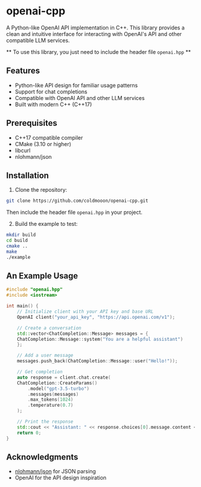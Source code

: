 # openai-cpp

A Python-like OpenAI API implementation in C++. This library provides a clean and intuitive interface for interacting with OpenAI's API and other compatible LLM services.

** To use this library, you just need to include the header file `openai.hpp` **

## Features

- Python-like API design for familiar usage patterns
- Support for chat completions
- Compatible with OpenAI API and other LLM services
- Built with modern C++ (C++17)


## Prerequisites

- C++17 compatible compiler
- CMake (3.10 or higher)
- libcurl
- nlohmann/json


## Installation

1. Clone the repository:

```bash
git clone https://github.com/coldmooon/openai-cpp.git
```
Then include the header file `openai.hpp` in your project.

2. Build the example to test:

```bash
mkdir build
cd build
cmake ..
make
./example
```

## An Example Usage
```cpp
#include "openai.hpp"
#include <iostream>

int main() {
    // Initialize client with your API key and base URL
    OpenAI client("your_api_key", "https://api.openai.com/v1");

    // Create a conversation
    std::vector<ChatCompletion::Message> messages = {
    ChatCompletion::Message::system("You are a helpful assistant")
    };

    // Add a user message
    messages.push_back(ChatCompletion::Message::user("Hello!"));

    // Get completion
    auto response = client.chat.create(
    ChatCompletion::CreateParams()
        .model("gpt-3.5-turbo")
        .messages(messages)
        .max_tokens(1024)
        .temperature(0.7)
    );

    // Print the response
    std::cout << "Assistant: " << response.choices[0].message.content << std::endl;
    return 0;
}

```

## Acknowledgments

- [nlohmann/json](https://github.com/nlohmann/json) for JSON parsing
- OpenAI for the API design inspiration